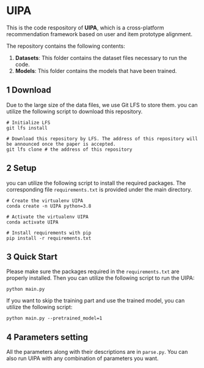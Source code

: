 # UIPA
This is the code respository of **UIPA**, which is a cross-platform recommendation framework based on user and item prototype alignment. 

The repository contains the following contents:

1. **Datasets**: This folder contains the dataset files necessary to run the code.
2. **Models**: This folder contains the models that have been trained.

## 1 Download
Due to the large size of the data files, we use Git LFS to store them. you can utilize the following script to download this repository.
```
# Initialize LFS
git lfs install

# Download this repository by LFS. The address of this repository will be announced once the paper is accepted.
git lfs clone # the address of this repository
```

## 2 Setup
you can utilize the following script to install the required packages. The corresponding file `requirements.txt` is provided under the main directory.
```
# Create the virtualenv UIPA
conda create -n UIPA python=3.8

# Activate the virtualenv UIPA
conda activate UIPA

# Install requirements with pip
pip install -r requirements.txt
```

## 3 Quick Start
Please make sure the packages required in the `requirements.txt` are properly installed. Then you can utilize the following script to run the UIPA:
```
python main.py
```
If you want to skip the training part and use the trained model, you can utilize the following script:
```
python main.py --pretrained_model=1
```

## 4 Parameters setting
All the parameters along with their descriptions are in `parse.py`. You can also run UIPA with any combination of parameters you want.
